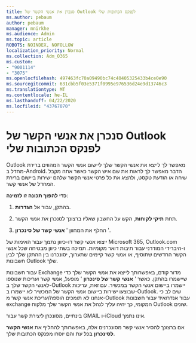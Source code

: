 ```yaml
---
title: סנכרן את אנשי הקשר של Outlook לפנקס הכתובות שלי
ms.author: pebaum
author: pebaum
manager: mnirkhe
ms.audience: Admin
ms.topic: article
ROBOTS: NOINDEX, NOFOLLOW
localization_priority: Normal
ms.collection: Adm_O365
ms.custom:
- "9001114"
- "3075"
ms.openlocfilehash: 497463fc70a09490bc74c40405325433b4ce0e90
ms.sourcegitcommit: 631cbb5f03e5371f0995e976536d24e9d13746c3
ms.translationtype: MT
ms.contentlocale: he-IL
ms.lasthandoff: 04/22/2020
ms.locfileid: "43767070"
---
```

# <a name="sync-my-outlook-contacts-to-my-address-book"></a>סנכרן את אנשי הקשר של Outlook לפנקס הכתובות שלי

Outlook מאפשר לך לייצא את אנשי הקשר שלך ליישום אנשי הקשר המהווים ברירת מחדל ב-Android. הדבר מאפשר לך לראות את שם איש הקשר כאשר אתה מקבל שיחה או הודעת טקסט, ולהציג את כל פרטי אנשי הקשר שלהם ישירות ביישום ברירת המחדל של אנשי קשר.
 
**כדי להפוך תכונה זו לזמינה**:
 
1. בהתקן, עבור אל **הגדרות**.

2. תחת **תיקי לקוחות**, הקש על החשבון שאליו ברצונך לסנכרן את אנשי הקשר.

3. החלף את המחוון ' **אנשי קשר של סינכרון** '.
 
ייצוא אנשי קשר דו-כיוון נתמך עבור האימות של Microsoft 365, Outlook.com ו-היברידי המודרני עבור תיבות דואר מקומיות. תמיכה בשתי כיוון מבטיחה שכל אנשי הקשר החדשים שתוסיף, או אנשי קשר קיימים שתערוך, יסונכרנו בין ההתקן שלך לבין חשבונות Outlook שלך.
 
עבור חשבונות Exchange מדור קודם, באפשרותך לייצא את אנשי הקשר שלך כדי שיישמרו בהתקן. כאשר ' **אנשי קשר של סינכרון** ' מופעל, אנשי קשר ועריכות שנוספו לאנשי הקשר שלך ב-Outlook יישמרו ביישום אנשי הקשר במכשיר. עם זאת, עריכות שבוצעו ישירות ביישום אנשי הקשר של המכשיר לא יישמרו ב-Outlook. שים לב כי אנחנו לא תומכים הוספה/עריכת אנשי קשר מ-Outlook עבור אנדרואיד עבור חשבונות exchange המקומי, כך יהיה עליך לנהל את אנשי הקשר שלך מלקוח Outlook שונים.
 
בינתיים, מסונכרן ליצירת קשר עבור GMAIL ו-iCloud אינו נתמך.
 
אם ברצונך להסיר אנשי קשר מסונכרנים אלה, באפשרותך להחליף את **אנשי הקשר לסינכרון** בכל עת והם יוסרו מפנקס הכתובות שלך.
